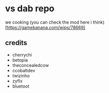 # vs dab repo
we cooking
(you can check the mod here i think)[https://gamebanana.com/wips/78669]
## credits
* cherrychi
* betopia
* theconcealedcow
* ccobaltdev
* twizinho
* zyflx
* bluetoot
